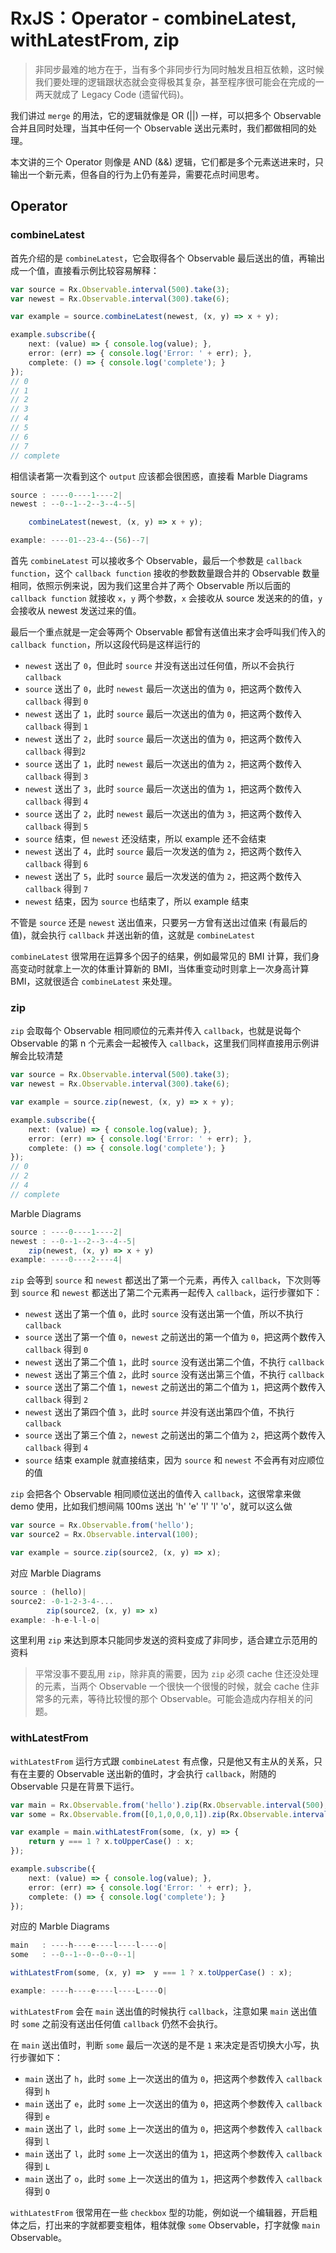 # RxJS：Operator - combineLatest, withLatestFrom, zip

> 非同步最难的地方在于，当有多个非同步行为同时触发且相互依赖，这时候我们要处理的逻辑跟状态就会变得极其复杂，甚至程序很可能会在完成的一两天就成了 Legacy Code (遗留代码)。

我们讲过 `merge` 的用法，它的逻辑就像是 OR (||) 一样，可以把多个 Observable 合并且同时处理，当其中任何一个 Observable 送出元素时，我们都做相同的处理。

本文讲的三个 Operator 则像是 AND (&&) 逻辑，它们都是多个元素送进来时，只输出一个新元素，但各自的行为上仍有差异，需要花点时间思考。

## Operator

### combineLatest

首先介绍的是 `combineLatest`，它会取得各个 Observable 最后送出的值，再输出成一个值，直接看示例比较容易解释：

```typescript
var source = Rx.Observable.interval(500).take(3);
var newest = Rx.Observable.interval(300).take(6);

var example = source.combineLatest(newest, (x, y) => x + y);

example.subscribe({
    next: (value) => { console.log(value); },
    error: (err) => { console.log('Error: ' + err); },
    complete: () => { console.log('complete'); }
});
// 0
// 1
// 2
// 3
// 4
// 5
// 6
// 7
// complete
```

相信读者第一次看到这个 `output` 应该都会很困惑，直接看 Marble Diagrams

```typescript
source : ----0----1----2|
newest : --0--1--2--3--4--5|

    combineLatest(newest, (x, y) => x + y);

example: ----01--23-4--(56)--7|
```

首先 `combineLatest` 可以接收多个 Observable，最后一个参数是 `callback function`，这个 `callback function` 接收的参数数量跟合并的 Observable 数量相同，依照示例来说，因为我们这里合并了两个 Observable 所以后面的 `callback function` 就接收 `x`，`y` 两个参数，`x` 会接收从 source 发送来的的值，`y` 会接收从 newest 发送过来的值。

最后一个重点就是一定会等两个 Observable 都曾有送值出来才会呼叫我们传入的 `callback function`，所以这段代码是这样运行的

- `newest` 送出了 `0`，但此时 `source` 并没有送出过任何值，所以不会执行 `callback`
- `source` 送出了 `0`，此时 `newest` 最后一次送出的值为 `0`，把这两个数传入 `callback` 得到 `0`
- `newest` 送出了 `1`，此时 `source` 最后一次送出的值为 `0`，把这两个数传入 `callback` 得到 `1`
- `newest` 送出了 `2`，此时 `source` 最后一次送出的值为  `0`，把这两个数传入 `callback` 得到`2`
- `source` 送出了 `1`，此时 `newest` 最后一次送出的值为 `2`，把这两个数传入 `callback` 得到 `3`
- `newest` 送出了 `3`，此时 `source` 最后一次送出的值为 `1`，把这两个数传入 `callback` 得到 `4`
- `source` 送出了 `2`，此时 `newest` 最后一次送出的值为 `3`，把这两个数传入 `callback` 得到 `5`
- `source` 结束，但 `newest` 还没结束，所以 example 还不会结束
- `newest` 送出了 `4`，此时 `source` 最后一次发送的值为 `2`，把这两个数传入 `callback` 得到 `6`
- `newest` 送出了 `5`，此时 `source` 最后一次发送的值为 `2`，把这两个数传入 `callback` 得到 `7`
- `newest` 结束，因为 `source` 也结束了，所以 example 结束

不管是 `source` 还是 `newest` 送出值来，只要另一方曾有送出过值来 (有最后的值)，就会执行 `callback` 并送出新的值，这就是 `combineLatest`

`combineLatest` 很常用在运算多个因子的结果，例如最常见的 BMI 计算，我们身高变动时就拿上一次的体重计算新的 BMI，当体重变动时则拿上一次身高计算 BMI，这就很适合 `combineLatest` 来处理。

### zip

`zip` 会取每个 Observable 相同顺位的元素并传入 `callback`，也就是说每个 Observable 的第 n 个元素会一起被传入 `callback`，这里我们同样直接用示例讲解会比较清楚

```typescript
var source = Rx.Observable.interval(500).take(3);
var newest = Rx.Observable.interval(300).take(6);

var example = source.zip(newest, (x, y) => x + y);

example.subscribe({
    next: (value) => { console.log(value); },
    error: (err) => { console.log('Error: ' + err); },
    complete: () => { console.log('complete'); }
});
// 0
// 2
// 4
// complete
```

Marble Diagrams

```typescript
source : ----0----1----2|
newest : --0--1--2--3--4--5|
    zip(newest, (x, y) => x + y)
example: ----0----2----4|
```

`zip` 会等到 `source` 和 `newest` 都送出了第一个元素，再传入 `callback`，下次则等到 `source` 和 `newest` 都送出了第二个元素再一起传入 `callback`，运行步骤如下：

- `newest` 送出了第一个值 `0`，此时 `source` 没有送出第一个值，所以不执行 `callback`
- `source` 送出了第一个值 `0`，`newest` 之前送出的第一个值为 `0`，把这两个数传入 `callback` 得到 `0`
- `newest` 送出了第二个值 `1`，此时 `source` 没有送出第二个值，不执行 `callback`
- `newest` 送出了第三个值 `2`，此时 `source` 没有送出第三个值，不执行 `callback`
- `source` 送出了第二个值 `1`，`newest` 之前送出的第二个值为 `1`，把这两个数传入 `callback` 得到 `2`
- `newest` 送出了第四个值 `3`，此时 `source` 并没有送出第四个值，不执行 `callback`
- `source` 送出了第三个值 `2`，`newest` 之前送出的第二个值为 `2`，把这两个数传入 `callback` 得到 `4`
- `source` 结束 example 就直接结束，因为 `source` 和 `newest` 不会再有对应顺位的值

`zip` 会把各个 Observable 相同顺位送出的值传入 `callback`，这很常拿来做 demo 使用，比如我们想间隔 100ms 送出 'h' 'e' 'l' 'l' 'o'，就可以这么做

```typescript
var source = Rx.Observable.from('hello');
var source2 = Rx.Observable.interval(100);

var example = source.zip(source2, (x, y) => x);
```

对应 Marble Diagrams

```typescript
source : (hello)|
source2: -0-1-2-3-4-...
        zip(source2, (x, y) => x)
example: -h-e-l-l-o|
```

这里利用 `zip` 来达到原本只能同步发送的资料变成了非同步，适合建立示范用的资料

> 平常没事不要乱用 `zip`，除非真的需要，因为 `zip` 必须 cache 住还没处理的元素，当两个 Observable 一个很快一个很慢的时候，就会 cache 住非常多的元素，等待比较慢的那个 Observable。可能会造成内存相关的问题。

### withLatestFrom

`withLatestFrom` 运行方式跟 `combineLatest` 有点像，只是他又有主从的关系，只有在主要的 Observable 送出新的值时，才会执行 `callback`，附随的 Observable 只是在背景下运行。

```typescript
var main = Rx.Observable.from('hello').zip(Rx.Observable.interval(500), (x, y) => x);
var some = Rx.Observable.from([0,1,0,0,0,1]).zip(Rx.Observable.interval(300), (x, y) => x);

var example = main.withLatestFrom(some, (x, y) => {
    return y === 1 ? x.toUpperCase() : x;
});

example.subscribe({
    next: (value) => { console.log(value); },
    error: (err) => { console.log('Error: ' + err); },
    complete: () => { console.log('complete'); }
});
```

对应的 Marble Diagrams

```typescript
main   : ----h----e----l----l----o|
some   : --0--1--0--0--0--1|

withLatestFrom(some, (x, y) =>  y === 1 ? x.toUpperCase() : x);

example: ----h----e----l----L----O|
```

`withLatestFrom` 会在 `main` 送出值的时候执行 `callback`，注意如果 `main` 送出值时 `some` 之前没有送出任何值 `callback` 仍然不会执行。

在 `main` 送出值时，判断 `some` 最后一次送的是不是 `1` 来决定是否切换大小写，执行步骤如下：

- `main` 送出了 `h`，此时 `some` 上一次送出的值为 `0`，把这两个参数传入 `callback` 得到 `h`
- `main` 送出了 `e`，此时 `some` 上一次送出的值为 `0`，把这两个参数传入 `callback` 得到 `e`
- `main` 送出了 `l`，此时 `some` 上一次送出的值为 `0`，把这两个参数传入 `callback` 得到 `l`
- `main` 送出了 `l`，此时 `some` 上一次送出的值为 `1`，把这两个参数传入 `callback` 得到 `L`
- `main` 送出了 `o`，此时 `some` 上一次送出的值为 `1`，把这两个参数传入 `callback` 得到 `O`

`withLatestFrom` 很常用在一些 `checkbox` 型的功能，例如说一个编辑器，开启粗体之后，打出来的字就都要变粗体，粗体就像 `some` Observable，打字就像 `main` Observable。